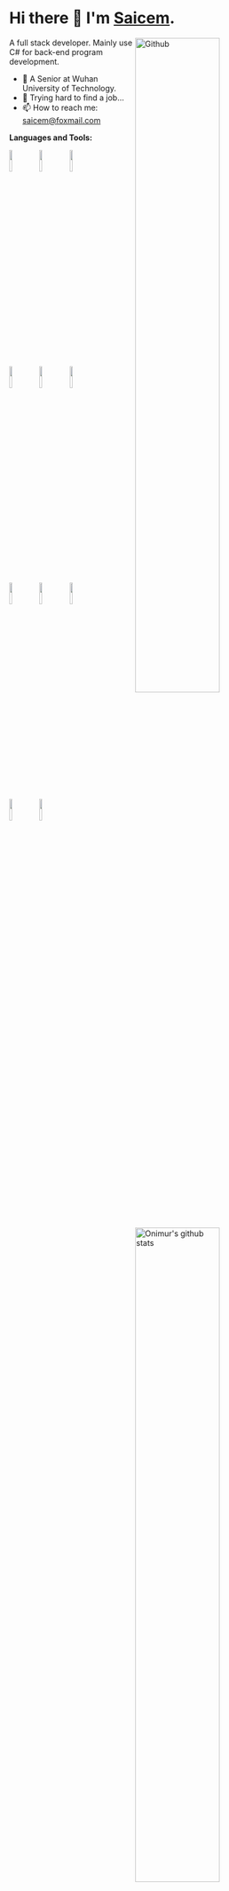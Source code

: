 # Hi there 👋 I'm [Saicem](https://saicem.github.io).

<img width="55%" align="right" alt="Github" src="https://raw.githubusercontent.com/onimur/.github/master/.resources/git-header.svg" />
A full stack developer. Mainly use C# for back-end program development.

- 🔭 A Senior at Wuhan University of Technology.
- 🥲 Trying hard to find a job... 
- 📫 How to reach me: [saicem@foxmail.com](mailto:saicem@foxmail.com)

**Languages and Tools:** 
<p>
<img width="55%" align="right" alt="Onimur's github stats" src="https://github-readme-stats.vercel.app/api?username=saicem&show_icons=true&hide_border=true" />
<code><img width="10%" src="https://www.vectorlogo.zone/logos/dotnet/dotnet-ar21.svg"></code>
<code><img width="10%" src="https://www.vectorlogo.zone/logos/python/python-ar21.svg"></code>
<code><img width="10%" src="https://www.vectorlogo.zone/logos/typescriptlang/typescriptlang-ar21.svg"></code>
<br />
<code><img width="10%" src="https://www.vectorlogo.zone/logos/docker/docker-ar21.svg"></code>
<code><img width="10%" src="https://www.vectorlogo.zone/logos/git-scm/git-scm-ar21.svg"></code>
<code><img width="10%" src="https://www.vectorlogo.zone/logos/gnu_bash/gnu_bash-ar21.svg"></code>
<br />
<code><img width="10%" src="https://www.vectorlogo.zone/logos/w3_html5/w3_html5-ar21.svg"></code>
<code><img width="10%" src="https://www.vectorlogo.zone/logos/w3_css/w3_css-ar21.svg"></code>
<code><img width="10%" src="https://www.vectorlogo.zone/logos/javascript/javascript-ar21.svg"></code>
 <br />
<code><img width="10%" src="https://www.vectorlogo.zone/logos/mysql/mysql-ar21.svg"></code>
<code><img width="10%" src="https://www.vectorlogo.zone/logos/nodejs/nodejs-ar21.svg"></code>
<!-- <code><img width="10%" src="https://www.vectorlogo.zone/logos/rust-lang/rust-lang-ar21.svg"></code> -->
</p>
